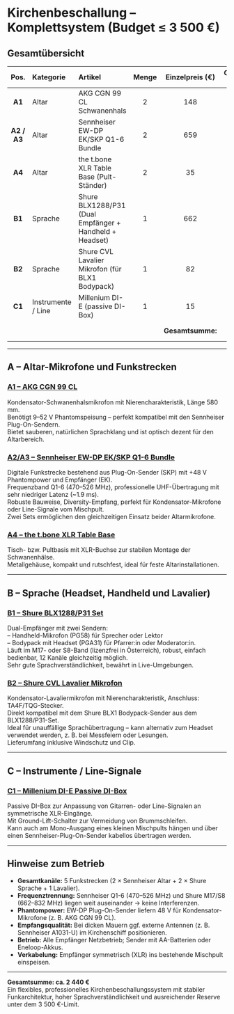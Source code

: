 # Kirchenbeschallung – Komplettsystem (Budget ≤ 3 500 €)

## Gesamtübersicht

| Pos. | Kategorie | Artikel | Menge | Einzelpreis (€) | Gesamt (€) |
|:--:|:--|:--|:--:|:--:|:--:|
| **A1** | Altar | AKG CGN 99 CL Schwanenhals | 2 | 148 | **296** |
| **A2 / A3** | Altar | Sennheiser EW-DP EK/SKP Q1-6 Bundle | 2 | 659 | **1 318** |
| **A4** | Altar | the t.bone XLR Table Base (Pult-Ständer) | 2 | 35 | **70** |
| **B1** | Sprache | Shure BLX1288/P31 (Dual Empfänger + Handheld + Headset) | 1 | 662 | **662** |
| **B2** | Sprache | Shure CVL Lavalier Mikrofon (für BLX1 Bodypack) | 1 | 82 | **82** |
| **C1** | Instrumente / Line | Millenium DI-E (passive DI-Box) | 1 | 15 | **15** |
|  |  |  |  | **Gesamtsumme:** | **2 443 €** |

---

## A – Altar-Mikrofone und Funkstrecken

### [A1 – AKG CGN 99 CL](https://www.thomann.de/at/akg_cgn_99_cl.htm)
Kondensator-Schwanenhalsmikrofon mit Nierencharakteristik, Länge 580 mm.  
Benötigt 9–52 V Phantomspeisung – perfekt kompatibel mit den Sennheiser Plug-On-Sendern.  
Bietet sauberen, natürlichen Sprachklang und ist optisch dezent für den Altarbereich.

### [A2/A3 – Sennheiser EW-DP EK/SKP Q1-6 Bundle](https://www.thomann.at/sennheiser_ew_dp_ek_skp_q1_6_bundle.htm)
Digitale Funkstrecke bestehend aus Plug-On-Sender (SKP) mit +48 V Phantompower und Empfänger (EK).  
Frequenzband Q1-6 (470–526 MHz), professionelle UHF-Übertragung mit sehr niedriger Latenz (~1.9 ms).  
Robuste Bauweise, Diversity-Empfang, perfekt für Kondensator-Mikrofone oder Line-Signale vom Mischpult.  
Zwei Sets ermöglichen den gleichzeitigen Einsatz beider Altarmikrofone.

### [A4 – the t.bone XLR Table Base](https://www.thomann.at/the_tbone_tischfuss.htm)
Tisch- bzw. Pultbasis mit XLR-Buchse zur stabilen Montage der Schwanenhälse.  
Metallgehäuse, kompakt und rutschfest, ideal für feste Altarinstallationen.

---

## B – Sprache (Headset, Handheld und Lavalier)

### [B1 – Shure BLX1288/P31 Set](https://www.thomann.at/shure_blx1288_p31_combo_k3e.htm)
Dual-Empfänger mit zwei Sendern:  
– Handheld-Mikrofon (PG58) für Sprecher oder Lektor  
– Bodypack mit Headset (PGA31) für Pfarrer:in oder Moderator:in.  
Läuft im M17- oder S8-Band (lizenzfrei in Österreich), robust, einfach bedienbar, 12 Kanäle gleichzeitig möglich.  
Sehr gute Sprachverständlichkeit, bewährt in Live-Umgebungen.

### [B2 – Shure CVL Lavalier Mikrofon](https://www.thomann.at/shure_cvl.htm)
Kondensator-Lavaliermikrofon mit Nierencharakteristik, Anschluss: TA4F/TQG-Stecker.  
Direkt kompatibel mit dem Shure BLX1 Bodypack-Sender aus dem BLX1288/P31-Set.  
Ideal für unauffällige Sprachübertragung – kann alternativ zum Headset verwendet werden, z. B. bei Messfeiern oder Lesungen.  
Lieferumfang inklusive Windschutz und Clip.

---

## C – Instrumente / Line-Signale

### [C1 – Millenium DI-E Passive DI-Box](https://www.thomann.at/millenium_die_dibox_passiv.htm)
Passive DI-Box zur Anpassung von Gitarren- oder Line-Signalen an symmetrische XLR-Eingänge.  
Mit Ground-Lift-Schalter zur Vermeidung von Brummschleifen.  
Kann auch am Mono-Ausgang eines kleinen Mischpults hängen und über einen Sennheiser-Plug-On-Sender kabellos übertragen werden.

---

## Hinweise zum Betrieb

- **Gesamtkanäle:** 5 Funkstrecken (2 × Sennheiser Altar + 2 × Shure Sprache + 1 Lavalier).  
- **Frequenztrennung:** Sennheiser Q1-6 (470–526 MHz) und Shure M17/S8 (662–832 MHz) liegen weit auseinander → keine Interferenzen.  
- **Phantompower:** EW-DP Plug-On-Sender liefern 48 V für Kondensator-Mikrofone (z. B. AKG CGN 99 CL).  
- **Empfangsqualität:** Bei dicken Mauern ggf. externe Antennen (z. B. Sennheiser A1031-U) im Kirchenschiff positionieren.  
- **Betrieb:** Alle Empfänger Netzbetrieb; Sender mit AA-Batterien oder Eneloop-Akkus.  
- **Verkabelung:** Empfänger symmetrisch (XLR) ins bestehende Mischpult einspeisen.

---

**Gesamtsumme: ca. 2 440 €**  
Ein flexibles, professionelles Kirchenbeschallungssystem mit stabiler Funkarchitektur, hoher Sprachverständlichkeit und ausreichender Reserve unter dem 3 500 €-Limit.
